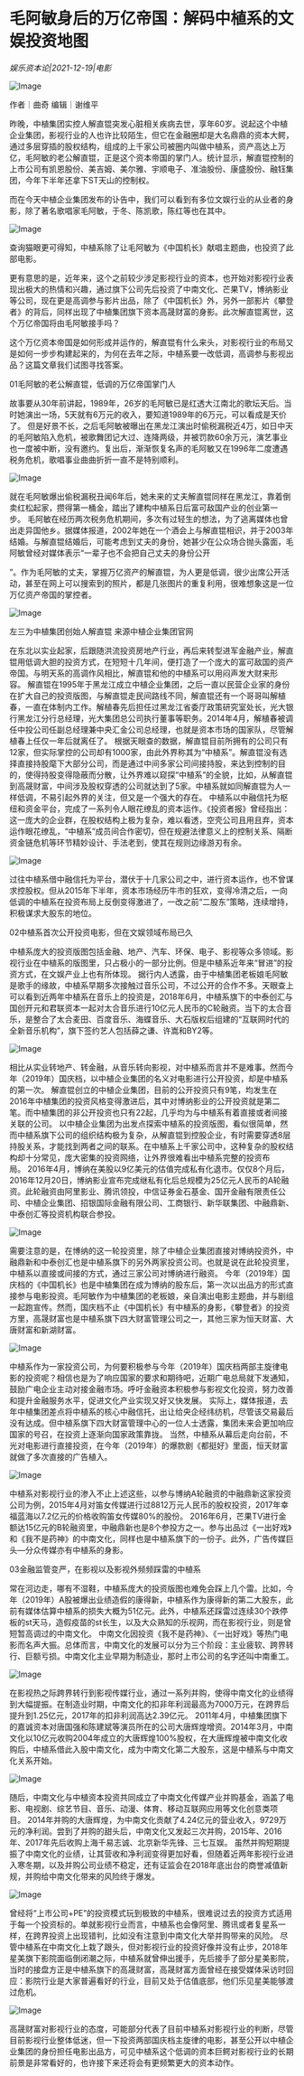# 毛阿敏身后的万亿帝国：解码中植系的文娱投资地图

*娱乐资本论|2021-12-19|电影*

![Image](https://inews.gtimg.com/newsapp_bt/0/14321717246/641)

作者｜曲奇 编辑｜谢维平

昨晚，中植集团实控人解直锟突发心脏相关疾病去世，享年60岁。说起这个中植企业集团，影视行业的人也许比较陌生，但它在金融圈却是大名鼎鼎的资本大鳄，通过多层穿插的股权结构，组成的上千家公司被圈内叫做中植系，资产高达上万亿，毛阿敏的老公解直锟，正是这个资本帝国的掌门人。统计显示，解直锟控制的上市公司有凯恩股份、美吉姆、美尔雅、宇顺电子、准油股份、康盛股份、融钰集团，今年下半年还拿下ST天山的控制权。

而在今天中植企业集团发布的讣告中，我们可以看到有多位文娱行业的从业者的身影，除了著名歌唱家毛阿敏，于冬、陈凯歌，陈红等也在其中。

![Image](https://inews.gtimg.com/newsapp_bt/0/14321717254/641)

查询猫眼更可得知，中植系除了让毛阿敏为《中国机长》献唱主题曲，也投资了此部电影。

更有意思的是，近年来，这个之前较少涉足影视行业的资本，也开始对影视行业表现出极大的热情和兴趣，通过旗下公司先后投资了中南文化、芒果TV，博纳影业等公司，现在更是高调参与影片出品，除了《中国机长》外，另外一部影片《攀登者》的背后，同样出现了中植集团旗下资本高晟财富的身影。此次解直锟离世，这个万亿帝国将由毛阿敏接手吗？

这个万亿资本帝国是如何形成并运作的，解直锟有什么来头，对影视行业的布局又是如何一步步构建起来的，为何在去年之际，中植系要一改低调，高调参与影视出品？这篇文章我们试图寻找答案。

01毛阿敏的老公解直锟，低调的万亿帝国掌门人

故事要从30年前讲起，1989年，26岁的毛阿敏已是红透大江南北的歌坛天后。当时她演出一场，5天就有6万元的收入，要知道1989年的6万元，可以看成是天价了。 但是好景不长，之后毛阿敏被曝出在黑龙江演出时偷税漏税近4万，如日中天的毛阿敏陷入危机，被歌舞团记大过、连降两级，并被罚款60余万元，演艺事业也一度被中断，没有邀约。复出后，渐渐恢复名声的毛阿敏又在1996年二度遭遇税务危机，歌唱事业曲曲折折一直不是特别顺利。

![Image](https://inews.gtimg.com/newsapp_bt/0/14321717240/641)

就在毛阿敏爆出偷税漏税丑闻6年后，她未来的丈夫解直锟同样在黑龙江，靠着倒卖红松起家，攒得第一桶金，踏出了建构中植系日后富可敌国产业的创业第一步。 毛阿敏在经历两次税务危机期间，多次有过轻生的想法，为了逃离媒体也曾出走异国他乡。据媒体报道，2002年她在一个酒会上与解直锟相识，并于2003年结婚。与解直锟结婚后，可能考虑到丈夫的身份，她甚少在公众场合抛头露面，毛阿敏曾经对媒体表示“一辈子也不会把自己丈夫的身份公开

 

”。作为毛阿敏的丈夫，掌握万亿资产的解直锟，为人更是低调，很少出席公开活动，甚至在网上可以搜索到的照片，都是几张图片的重复利用，很难想象这是一位万亿资产帝国的掌控者。

![Image](https://inews.gtimg.com/newsapp_bt/0/14321717244/641)

左三为中植集团创始人解直锟 来源中植企业集团官网

在东北以实业起家，后跟随洪流投资房地产行业，再后来转型进军金融产业，解直锟用低调大胆的投资方式，在短短十几年间，便打造了一个庞大的富可敌国的资产帝国。与明天系的高调作风相比，解直锟和他的中植系可以用闷声发大财来形容。 解直锟在1995年于黑龙江成立中植企业集团，之后一直以民营企业家的身份在扩大自己的投资版图，与解直锟走民间路线不同，解直锟还有一个哥哥叫解植春，一直在体制内工作。解植春先后担任过黑龙江省委厅政策研究室处长，光大银行黑龙江分行总经理，光大集团总公司执行董事等职务。2014年4月，解植春被调任中投公司任副总经理兼中央汇金公司总经理，也就是资本市场的国家队，尽管解植春上任仅一年后就离任了。 根据天眼查的数据，解直锟目前所拥有的公司只有12家，但实际掌控的公司却有1000家，由此外界称其为“中植系”。解直锟没有选择直接持股麾下大部分公司，而是通过中间多家公司间接持股，来达到控制的目的，使得持股变得隐蔽而分散，让外界难以窥探“中植系”的全貌，比如，从解直锟到高晟财富，中间涉及股权穿透的公司就达到了5家。中植系就如同解直锟为人一样低调，不易引起外界的关注，但又是一个强大的存在。 中植系以中融信托为枢纽和资金平台，完成了一系列令人眼花缭乱的资本运作。《投资者报》曾经指出：这一庞大的企业群，在股权结构上极为复杂，难以看透，空壳公司且用且弃，资本运作眼花缭乱，“中植系”成员间合作密切，但在规避法律意义上的控制关系、隔断资金链危机等环节精妙设计、手法老到，使其在规则边缘游刃有余。

![Image](https://inews.gtimg.com/newsapp_bt/0/14321717264/641)

过往中植系借中融信托为平台，潜伏于十几家公司之中，进行资本运作，也不曾谋求控股权。但从2015年下半年，资本市场经历牛市的狂欢，变得冷清之后，一向低调的中植系在投资布局上反倒变得激进了，一改之前“二股东”策略，连续增持，积极谋求大股东的地位。

02中植系首次公开投资电影，但在文娱领域布局已久

中植系庞大的投资版图包括金融、地产、汽车、环保、电子、影视等众多领域。影视行业在中植系的版图里，只占极小的一部分比例。但是中植系近年来“冒进”的投资方式，在文娱产业上也有所体现。 据行内人透露，由于中植集团老板娘毛阿敏是歌手的缘故，中植系早期多次接触过音乐公司，不过公开的合作不多。天眼查上可以看到近两年中植系在音乐上的投资是，2018年6月，中植系旗下的中泰创汇与国创开元和君联资本一起对太合音乐进行10亿元人民币的C轮融资。当下的太合音乐，是整合了太合麦田、百度音乐、海蝶音乐、大石版权后组建的“互联网时代的全新音乐机构”，旗下签约艺人包括薛之谦、许嵩和BY2等。

![Image](https://inews.gtimg.com/newsapp_bt/0/14321717247/641)

相比从实业转地产、转金融，从音乐转向影视，对中植系而言并不是难事。然而今年（2019年）国庆档，以中植企业集团的名义对电影进行公开投资，却是中植系的第一次。 解直锟创立的中植企业集团，目前的公开投资只有9笔，均发生在2016年中植集团的投资风格变得激进后，其中对博纳影业的公开投资就是第二笔。而中植集团的非公开投资也只有22起，几乎均为与中植系有着直接或者间接关联的公司。 以中植企业集团为出发点探索中植系的投资版图，看似很简单，然而中植系旗下公司的组织结构极为复杂，从解直锟到控股企业，有时需要穿透8层持股关系，才能找到两者之间的联系。在中植系上千家公司中，这种复杂的股权结构却十分常见，庞大密集的投资网络，让外界很难看出中植系完整的投资布局。 2016年4月，博纳在美股以9亿美元的估值完成私有化退市。仅仅8个月后，2016年12月20日，博纳影业宣布完成继私有化后总规模为25亿元人民币的A轮融资。此轮融资由阿里影业、腾讯领投，中信证券金石基金、国开金融有限责任公司、中植企业集团、招银国际金融有限公司、工商银行、新华联集团、中融鼎新、中泰创汇等投资机构联合参投。

![Image](https://inews.gtimg.com/newsapp_bt/0/14321717227/641)

需要注意的是，在博纳的这一轮投资里，除了中植企业集团直接对博纳投资外，中融鼎新和中泰创汇也是中植系旗下的另外两家投资公司。也就是说在此轮投资里，中植系以直接或间接的方式，通过三家公司对博纳进行融资。 今年（2019年）国庆档的《中国机长》也是中植集团在成为博纳的股东后，第一次以出品方的形式直接参与电影投资。毛阿敏作为中植集团的老板娘，亲自演出电影主题曲，并与剧组一起跑宣传。然而，国庆档不止《中国机长》有中植系的身影，《攀登者》的投资方里，高晟财富也是中植系旗下四大财富管理公司之一，其他三家为恒天财富、大唐财富和新湖财富。

![Image](https://inews.gtimg.com/newsapp_bt/0/14321717243/641)

中植系作为一家投资公司，为何要积极参与今年（2019年）国庆档两部主旋律电影的投资呢？相信也是为了响应国家的要求和期待吧，近期广电总局就下发通知，鼓励广电企业主动对接金融市场。呼吁金融资本积极参与影视文化投资，努力改善和提升金融服务水平，促进文化产业实现又好又快发展。 实际上，媒体报道，去年中植集团差点将中植系的核心中融信托，出让给央企经纬纺机，尽管该交易最后没有达成。但中植系旗下四大财富管理中心的一位人士透露，集团未来会更加响应国家的号召，在投资上逐渐向国家政策靠拢。 当然，中植系从幕后走向台前，不光对电影进行直接投资，在今年（2019年）的爆款剧《都挺好》里面，恒天财富就做了多次直接的广告植入。

![Image](https://inews.gtimg.com/newsapp_bt/0/14321717245/641)

中植系对影视行业的渗入不止上述这些，以参与博纳A轮融资的中融鼎新这家投资公司为例，2015年4月对笛女传媒进行过8812万元人民币的股权投资，2017年幸福蓝海以7.2亿元的价格收购笛女传媒80%的股份。 2016年6月，芒果TV进行金额达15亿元的B轮融资里，中融鼎新也是8个参投方之一。参与出品过《一出好戏》和《我不是药神》的中南文化，同样也是中植系旗下的一份子。此外，广告传媒巨头—分众传媒亦有中植系的身影。

03金融监管变严，在影视以及影视外频频踩雷的中植系

常在河边走，哪有不湿鞋，中植系庞大的投资版图也难免会踩上几个雷。比如，今年（2019年）A股被爆出业绩造假的康得新，中植系作为康得新的第二大股东，此前有媒体估算中植系的损失大概为51亿元。此外，中植系还踩雷过连续30个跌停板的st天马，造假疫苗的st长生，以及大众熟知的乐视网，而在影视行业，则是曾短暂高调过的中南文化。 中南文化因投资《我不是药神》、《一出好戏》等热门电影而名声大振。总体而言，中南文化的发展可以分为三个阶段：主业疲软、跨界转行、巨额亏损。中南文化主业早期为制造业，那时上市公司的名字还叫中南重工。

![Image](https://inews.gtimg.com/newsapp_bt/0/14321717242/641)

在影视热之际跨界转行到影视传媒行业，通过一系列并购，使得中南文化的业绩得到大幅提振。在制造业时期，中南文化的扣非年利润最高为7000万元，在跨界后提升到1.25亿元，2017年的扣非利润高达2.39亿元。 2011年4月，中植集团旗下的嘉诚资本对唐国强和陈建斌等演员所在的公司大唐辉煌增资。2014年3月，中南文化以10亿元收购2004年成立的大唐辉煌100%股权，在大唐辉煌被中南文化收购后，中植系借此入股中南文化，成为中南文化第二大股东，这是中植系与中南文化关系开始。

![Image](https://inews.gtimg.com/newsapp_bt/0/14321717230/641)

随后，中南文化与中植资本投资共同成立了中南文化传媒产业并购基金，涵盖了电影、电视剧、综艺节目、音乐、动漫、体育、移动互联网应用等文化创意类项目。 2014年并购的大唐辉煌，为中南文化贡献了4.24亿元的营业收入，9729万元的净利润。尝到了并购的甜头后，中南文化又发起三次并购，2015年、2016年、2017年先后收购上海千易志诚、北京新华先锋、三七互娱。 虽然并购短期提振了中南文化的业绩，让其营收和净利润变得更加好看，但随着近两年影视行业进入寒冬期，以及并购公司业绩不稳定，还有证监会在2018年底出台的商誉减值新规，并购给中南文化带来的风险终于爆发。

![Image](https://inews.gtimg.com/newsapp_bt/0/14321717235/641)

曾经将“上市公司+PE”的投资模式玩到极致的中植系，很难说过去的投资方式适用于每一个投资标的。单就影视行业而言，中植系也会像阿里、腾讯或者复星系一样，在跨界投资上出现错判，比如没有注意到中南文化大举并购带来的风险。 尽管中植系在中南文化上栽了跟头，但对影视行业的投资好像并没有止步，2018年星美旗下影院面临倒闭潮之际，中植系就曾伸出援手，先后接手了部分星美影院，当时的接盘方正是中植系旗下的高晟财富，高晟财富方面曾经在接受媒体采访时回应：影院行业是大家普遍看好的行业，目前又处于估值底部，他们乐见星美能够渡过危机。

![Image](https://inews.gtimg.com/newsapp_bt/0/14321717233/641)

高晟财富对影视行业的态度，可能部分代表了目前中植系对影视行业的判断，尽管目前影视行业整体低迷，但一下投资两部国庆档主旋律的电影，甚至公开以中植企业集团的身份担任电影出品方，可见中植系这个低调的资本巨鳄对影视行业的长期前景是非常看好的，也许接下来还将会有更频繁更大的资本动作。


